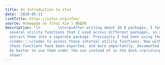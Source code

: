```yaml
---
title: An Introduction to xfun
date: '2020-05-21'
linkTitle: https://yihui.org/xfun/
source: Homepage on Yihui Xie | 谢益辉
description: "\n        \n\n<p>After writing about 20 R packages, I found I had accumulated
  several utility functions that I used across different packages, so I decided to
  extract them into a separate package. Previously I had been using the evil triple-colon
  <code>:::</code> to access these internal utility functions. Now with <strong>xfun</strong>,
  these functions have been exported, and more importantly, documented. It should
  be better to use them under the sun instead of in the dark.</p>\n\n<p>This page
  shows"
---
```

